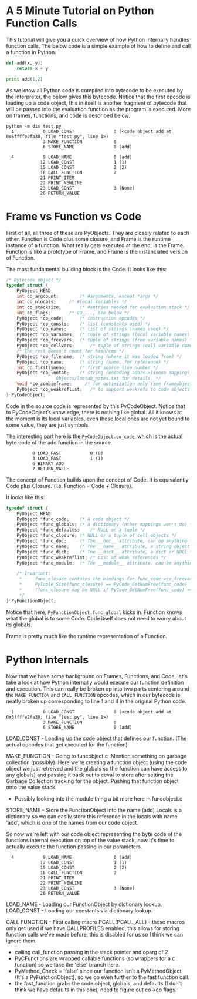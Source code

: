 A 5 Minute Tutorial on Python Function Calls
=====
This tutorial will give you a quick overview of how Python internally handles function calls. The below code is a simple example of how to define and call a function in Python.
``` Python
def add(x, y):
    return x + y

print add(1,2)
```
As we know all Python code is compiled into bytecode to be executed by the interpreter, the below gives this bytecode. Notice that the first opcode is loading up a code object, this in itself is another fragment of bytecode that will be passed into the evaluation function as the program is executed. More on frames, functions, and code is described below.
```
python -m dis test.py
  1           0 LOAD_CONST               0 (<code object add at 0x6ffffe2fa30, file "test.py", line 1>)
              3 MAKE_FUNCTION            0
              6 STORE_NAME               0 (add)

  4           9 LOAD_NAME                0 (add)
             12 LOAD_CONST               1 (1)
             15 LOAD_CONST               2 (2)
             18 CALL_FUNCTION            2
             21 PRINT_ITEM
             22 PRINT_NEWLINE
             23 LOAD_CONST               3 (None)
             26 RETURN_VALUE
```
Frame vs Function vs Code
====

First of all, all three of these are PyObjects. They are closely related to each other. 
Function is Code plus some closure, and Frame is the runtime instance of a function.
What really gets executed at the end, is the Frame. Function is like a prototype of 
Frame, and Frame is the instanciated version of Function.

The most fundamental building block is the Code.
It looks like this:
``` C++
/* Bytecode object */
typedef struct {
    PyObject_HEAD
    int co_argcount;		/* #arguments, except *args */
    int co_nlocals;		/* #local variables */
    int co_stacksize;		/* #entries needed for evaluation stack */
    int co_flags;		/* CO_..., see below */
    PyObject *co_code;		/* instruction opcodes */
    PyObject *co_consts;	/* list (constants used) */
    PyObject *co_names;		/* list of strings (names used) */
    PyObject *co_varnames;	/* tuple of strings (local variable names) */
    PyObject *co_freevars;	/* tuple of strings (free variable names) */
    PyObject *co_cellvars;      /* tuple of strings (cell variable names) */
    /* The rest doesn't count for hash/cmp */
    PyObject *co_filename;	/* string (where it was loaded from) */
    PyObject *co_name;		/* string (name, for reference) */
    int co_firstlineno;		/* first source line number */
    PyObject *co_lnotab;	/* string (encoding addr<->lineno mapping) See
				   Objects/lnotab_notes.txt for details. */
    void *co_zombieframe;     /* for optimization only (see frameobject.c) */
    PyObject *co_weakreflist;   /* to support weakrefs to code objects */
} PyCodeObject;
```
Code in the source code is represented by this PyCodeObject. 
Notice that to PyCodeObject’s knowledge, there is nothing like global. All it knows at the moment is
its local variables, even these local ones are not yet bound to some value, they are just symbols.

The interesting part here is the `PyCodeObject.co_code`, which is the actual byte code of the add
function in the source.

```
          0 LOAD_FAST           0 (0)
          3 LOAD_FAST           1 (1)
          6 BINARY_ADD
          7 RETURN_VALUE
```

The concept of Function builds upon the concept of Code. It is equivalently Code plus Closure.
(i.e. Function = Code + Closure).

It looks like this:
``` C++
typedef struct {
    PyObject_HEAD
    PyObject *func_code;	/* A code object */
    PyObject *func_globals;	/* A dictionary (other mappings won't do) */
    PyObject *func_defaults;	/* NULL or a tuple */
    PyObject *func_closure;	/* NULL or a tuple of cell objects */
    PyObject *func_doc;		/* The __doc__ attribute, can be anything */
    PyObject *func_name;	/* The __name__ attribute, a string object */
    PyObject *func_dict;	/* The __dict__ attribute, a dict or NULL */
    PyObject *func_weakreflist;	/* List of weak references */
    PyObject *func_module;	/* The __module__ attribute, can be anything */

    /* Invariant:
     *     func_closure contains the bindings for func_code->co_freevars, so
     *     PyTuple_Size(func_closure) == PyCode_GetNumFree(func_code)
     *     (func_closure may be NULL if PyCode_GetNumFree(func_code) == 0).
     */
} PyFunctionObject;
```

Notice that here, `PyFunctionObject.func_global` kicks in. Function knows what the global is to some Code. Code itself 
does not need to worry about its globals.  

Frame is pretty much like the runtime representation of a Function.

Python Internals
=====

Now that we have some background on Frames, Functions, and Code, let's take a look at how Python internally would execute our function definition and execution. This can really be broken up into two parts centering around the `MAKE_FUNCTION` and `CALL_FUNCTION` opcodes, which in our bytecode is neatly broken up corresponding to line 1 and 4 in the original Python code.

```
  1           0 LOAD_CONST               0 (<code object add at 0x6ffffe2fa30, file "test.py", line 1>)
              3 MAKE_FUNCTION            0
              6 STORE_NAME               0 (add)
```
LOAD_CONST - Loading up the code object that defines our function. (The actual opcodes that get executed for the function)

MAKE_FUNCTION - Going to funcobject.c :Mention something on garbage collection (possibly). Here we're creating a function object (using the code object we just retreived and the globals so the function can have access to any globals) and passing it back out to ceval to store after setting the Garbage Collection tracking for the object. Pushing that function object onto the value stack.

- Possibly looking into the module thing a bit more here in funcobject.c

STORE_NAME - Store the FunctionObject into the name (add) Locals is a dictionary so we can easily store this reference in the locals with name 'add', which is one of the names from our code object.

So now we're left with our code object representing the byte code of the functions internal execution on top of the value stack, now it's time to actually execute the function passing in our parameters.

```
  4           9 LOAD_NAME                0 (add)
             12 LOAD_CONST               1 (1)
             15 LOAD_CONST               2 (2)
             18 CALL_FUNCTION            2
             21 PRINT_ITEM
             22 PRINT_NEWLINE
             23 LOAD_CONST               3 (None)
             26 RETURN_VALUE
```

LOAD_NAME - Loading our FunctionObject by dictionary lookup.
LOAD_CONST - Loading our constants via dictionary lookup.

CALL FUNCTION - First calling macro PCALL(PCALL_ALL)  - these macros only get used if we have CALLPROFILES enabled, this allows for storing function calls we've made before, this is disabled for us so I think we can ignore them.
- calling call_function passing in the stack pointer and oparg of 2
- PyCFunctions are wrapped callable functions (so wrappers for a c function) so we take the 'else' branch here.
- PyMethod_Check = 'false' since our function isn't a PyMethodObject (It's a PyFunctionObject), so we go even further to the fast function call.
- the fast_function grabs the code object, globals, and defaults (I don't think we have defaults in this one), need to figure out co->co flags.
